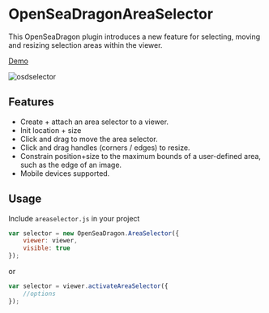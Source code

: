 # OpenSeaDragonAreaSelector

This OpenSeaDragon plugin introduces a new feature for selecting, moving and resizing selection areas within the viewer.

[Demo](http://jedateach.github.io/OpenSeadragonAreaSelector/demo/)

![osdselector](https://cloud.githubusercontent.com/assets/1356335/7264166/e7f94190-e8dc-11e4-88f9-8a62e5a1aefc.gif)

## Features

 * Create + attach an area selector to a viewer.
 * Init location + size
 * Click and drag to move the area selector.
 * Click and drag handles (corners / edges) to resize.
 * Constrain position+size to the maximum bounds of a user-defined area, such as the edge of an image.
 * Mobile devices supported.

## Usage

Include `areaselector.js` in your project

```javascript
var selector = new OpenSeaDragon.AreaSelector({
    viewer: viewer,
    visible: true
});
```

or

```javascript
var selector = viewer.activateAreaSelector({
    //options
});
```
